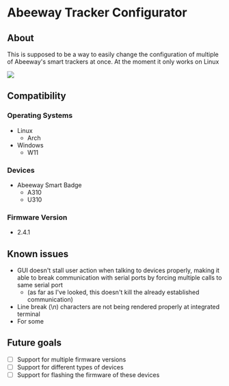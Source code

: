# Abeeway Tracker Configurator

## About
This is supposed to be a way to easily change the configuration of multiple of Abeeway's smart trackers at once. At the moment it only works on Linux

![](https://ibb.co/54rTf39)

## Compatibility

### Operating Systems
- Linux
  - Arch
- Windows
  - W11

### Devices
- Abeeway Smart Badge
  - A310
  - U310

### Firmware Version
- 2.4.1

## Known issues
- GUI doesn't stall user action when talking to devices properly, making it able to break communication with serial ports by forcing multiple calls to same serial port
  - (as far as I've looked, this doesn't kill the already established communication)
- Line break (\n) characters are not being rendered properly at integrated terminal
- For some 

## Future goals
- [ ] Support for multiple firmware versions
- [ ] Support for different types of devices
- [ ] Support for flashing the firmware of these devices